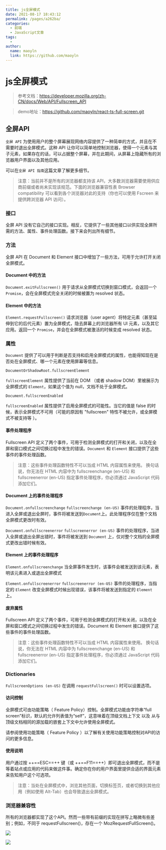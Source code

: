 ```yaml
---
title: js全屏模式
date: 2021-08-17 18:43:12
permalink: /pages/a262ba/
categories:
  - 前端
  - JavaScript文章
tags:
  - 
author: 
  name: maoyln
  link: https://github.com/maoyln
---
```

# js全屏模式

> 参考文档：https://developer.mozilla.org/zh-CN/docs/Web/API/Fullscreen_API

> demo地址：https://github.com/maoyln/react-ts-full-screen.git

## 全屏API

`全屏 API` 为使用用户的整个屏幕展现网络内容提供了一种简单的方式，并且在不需要时退出全屏模式。这种 API 让你可以简单地控制浏览器，使得一个元素与其子元素，如果存在的话，可以占据整个屏幕，并在此期间，从屏幕上隐藏所有的浏览器用户界面以及其他应用。

可以在`全屏 API 指南`这篇文章了解更多细节。

> 注意：当前并不是所有的浏览器都支持该 API，大多数浏览器需要使用供应商前缀或者尚未实现该规范。下面的浏览器兼容性表 Browser compatibility 可以看到各个浏览器对此的支持（你也可以使用 Fscreen 来提供跨浏览器 API 访问）。

### 接口

全屏 API 没有它自己的接口实现。相反，它提供了一些其他接口以供实现全屏所需的方法、属性、事件处理函数。接下来会列出所有细节。

### 方法

全屏 API 在 Document 和 Element 接口中增加了一些方法，可用于允许打开关闭全屏模式。

#### Document 中的方法

`Document.exitFullscreen()`
用于请求从全屏模式切换到窗口模式，会返回一个 `Promise`，会在全屏模式完全关闭的时候被置为 resolved 状态。

#### Element 中的方法

`Element.requestFullscreen()`
请求浏览器（user agent）将特定元素（甚至延伸到它的后代元素）置为全屏模式，隐去屏幕上的浏览器所有 UI 元素，以及其它应用。返回一个 `Promise`，并会在全屏模式被激活的时候变成 resolved 状态。


### 属性

`Document` 提供了可以用于判断是否支持和启用全屏模式的属性，也能得知现在是否处在全屏模式、哪一个元素在使用屏幕等信息。

`DocumentOrShadowRoot.fullscreenElement`

`fullscreenElement` 属性提供了当前在 DOM （或者 shadow DOM）里被展示为全屏模式的 `Element`，如果这个值为 null，文档不处于全屏模式。

`Document.fullscreenEnabled`

`fullscreenEnabled` 属性提供了启用全屏模式的可能性。当它的值是 false 的时候，表示全屏模式不可用（可能的原因有 "fullscreen" 特性不被允许，或全屏模式不被支持等 ）。

#### 事件处理程序

Fullscreen API 定义了两个事件，可用于检测全屏模式的打开和关闭，以及在全屏和窗口模式之间切换过程中发生的错误。`Document` 和  `Element` 接口提供了这些事件的事件处理函数。

> 注意：这些事件处理函数特性不可以当成 HTML 内容属性来使用。 换句话说，你无法在 HTML 内容中为 fullscreenchange (en-US) 和 fullscreenerror (en-US) 指定事件处理程序，你必须通过  JavaScript 代码添加它们。

#### Document 上的事件处理程序

`Document.onfullscreenchange`
`fullscreenchange (en-US)` 事件的处理程序，当进入全屏或退出全屏时，事件将被发送到`Document`上。此处理程序仅在整个文档全屏模式更改时有效。

`Document.onfullscreenerror`
`fullscreenerror (en-US)` 事件的处理程序，当进入全屏或退出全屏出错时，事件将被发送到 `Document` 上，仅对整个文档的全屏模式更改出错时候有效。

#### Element 上的事件处理程序

`Element.onfullscreenchange`
当全屏事件发生时，该事件会被发送到该元素，表明该元素进入或退出全屏模式

`Element.onfullscreenerror`
`fullscreenerror (en-US)` 事件的处理程序，当指定的 `Element` 改变全屏模式时候出现错误，该事件将被发送到指定的 `Element` 上。

#### 废弃属性

Fullscreen API 定义了两个事件，可用于检测全屏模式的打开和关闭，以及在全屏和窗口模式之间切换过程中发生的错误。Document 和  Element 接口提供了这些事件的事件处理函数。

> 注意：这些事件处理函数特性不可以当成 HTML 内容属性来使用。 换句话说，你无法在 HTML 内容中为 fullscreenchange (en-US) 和 fullscreenerror (en-US) 指定事件处理程序，你必须通过  JavaScript 代码添加它们。


### Dictionaries

`FullscreenOptions (en-US)`
在调用 `requestFullscreen()` 时可以设置选项。

#### 访问控制

全屏模式可由功能策略（ Feature Policy）控制。全屏模式功能由字符串“full screen”标识，默认的允许列表值为“self”，这意味着在顶级文档上下文 以及 从与顶级文档相同的源加载的嵌套上下文中允许使用全屏模式。

请参阅使用功能策略（ Feature Policy ）以了解有关使用功能策略控制对API的访问的更多信息。


#### 使用说明

用户通过按 ++==ESC==++  键（或 ++==F11==++）即可退出全屏模式，而不是等着站点或应用的代码来做这件事。确定你在你的用户界面里提供合适的界面元素来告知用户这个可选项。

> 注意：当处在全屏模式中，浏览其他页面，切换标签页，或者切换到其他应用（例如使用 Alt-Tab）也会导致退出全屏模式。

### 浏览器兼容性

所有的浏览器都实现了这个API。然而一些带有前缀的实现在拼写上略微有些差别；例如，不同于 requestFullscreen()，存在一个 MozRequestFullScreen()。

![](https://cdn.jsdelivr.net/gh/maoyln/maoyl-img/blog/831629109557_.pic.jpg)

![](https://cdn.jsdelivr.net/gh/maoyln/maoyl-img/blog/841629109670_.pic.jpg)